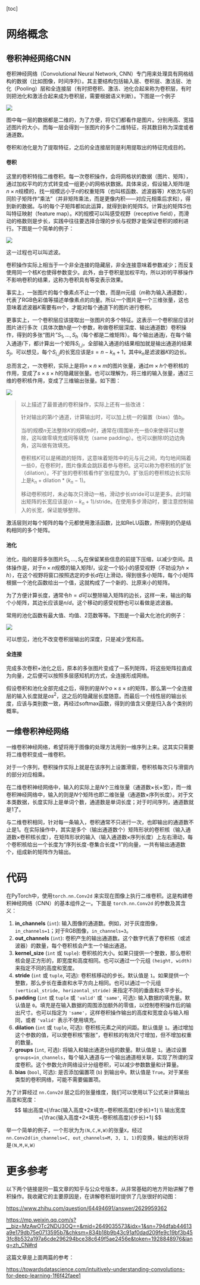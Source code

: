 [toc]

# 网络概念

## 卷积神经网络CNN

卷积神经网络（Convolutional Neural Network, CNN）专门用来处理具有网格结构的数据（比如图像，时间序列）。其主要结构包括输入层、卷积层、激活层、池化（Pooling）层和全连接层（有时把卷积、激活、池化合起来称为卷积层，有时则把池化和激活合起来成为卷积层，需要根据语义判断）。下图是一个例子

![](img/卷积神经网络.png)

图中每一层的数据都是二维的，为了方便，将它们都看作是图片。分别用高、宽描述图片的大小，而每一层会得到一张图片的多个二维特征，将其数目称为深度或者通道数。

卷积和池化是为了提取特征，之后的全连接层则是利用提取出的特征完成目的。

#### 卷积

这里的卷积特指二维卷积。每一次卷积操作，会将网格状的数据（图片、矩阵），通过加权平均的方式转变成一组更小的网格状数据。具体来说，假设输入矩阵$I$是$n\times n$规模的，找一规模远小于$n$的权重矩阵（也叫核函数、滤波器等）$K$依次与$I$的同阶子矩阵作“乘法”（并非矩阵乘法，而是更像内积——对应元相乘后求和），得到新的数据。与$I$的每个子矩阵都如此运算，就得到新的矩阵$S$。计算出的矩阵$S$也叫特征映射（feature map）。$K$的规模可以叫感受视野（receptive field），而滑动的格数则是步长，实践中往往要选择合理的步长与视野才能保证卷积的顺利进行。下图是一个简单的例子：

![](img/卷积神经网络-卷积.jpg)

这一过程也可以叫滤波。

卷积操作实际上相当于一个非全连接的隐藏层，非全连接意味着参数减少；而反复使用同一个核$K$也使得参数变少。此外，由于卷积是加权平均，所以对$I$的平移操作不影响卷积的结果，这称为卷积具有等变表示效果。

事实上，一张图片的每个像素点不止一个数，而是$m$元组（$m$称为输入通道数），代表了RGB色彩值等描述单像素点的向量。所以一个图片是一个三维张量，这也意味着滤波器$K$需要有$m$个，才能对每个通道下的图片进行卷积。

更事实上，一个卷积层应该提取出一张图片的多个特征。这表示一个卷积层应该对图片进行多次（具体次数$h$是一个参数，称做卷积层深度、输出通道数）卷积操作，得到的多张“图片”$S_1,...,S_h$（每个都是二维矩阵）。每个输出通道$j$，在每个输入通道$i$下，都计算出一个矩阵$S_{i,j}$，全部输入通道的结果相加就是输出通道的结果$S_j$。可以想见，每个$S_{i,j}$的长宽应该是$s=n-k_n+1$，其中$k_n$是滤波器$K$的边长。

总而言之，一次卷积，实际上是将$n\times n\times m$的图片张量，通过$m\times h$个卷积核的作用，变成了$s\times s\times h$的隐藏层张量。也可以理解为，将三维的输入张量，通过三维的卷积核作用，变成了三维输出张量。如下图：

![](img/卷积神经网络-卷积3.png)

> 以上描述了最普通的卷积操作，实际上还有一些改进：
>
> 针对输出的第$i$个通道，计算输出时，可以加上统一的偏置（bias）值$b_i$。
>
> 当$I$的规模$n$无法整除$K$的规模$m$时，通常在$I$周围补充一些$0$来使得可以整除，这叫做零填充或同等填充（same padding）。也可以删除$I$的边边角角，这叫做有效填充。
>
> 卷积核$K$可以是稀疏的矩阵，这意味着矩阵中的元与元之间，均匀地间隔着一些$0$，在卷积时，图片像素会跳跃着参与卷积。这可以称为卷积核的扩张（dilation）。不扩张的卷积核看作扩张程度为$0$。扩张后的卷积核边长实际上是$k_n+\text{dilation}*(k_n-1)$。
>
> 移动卷积核时，未必每次只滑动一格，滑动步长stride可以是更多。此时输出矩阵的长宽应该是$(n-k_n+1)/\text{stride}$。在使用多步滑动时，要注意控制输入的长宽，保证能够整除。

激活层则对每个矩阵的每个元都使用激活函数，比如ReLU函数，所得到的仍是结构相同的多个矩阵。

#### 池化

池化，指的是将多张图片$S_1,...,S_k$在保留某些信息的前提下压缩，以减少空间。具体操作是，对于$n\times n$规模的输入矩阵$I$，设定一个较小的感受视野（不妨设为$h\times h$），在这个视野将窗口按照选定的步长$d$在$I$上滑动，得到很多小矩阵，每个小矩阵根据一个池化函数给出一个值，这就构成了一个新的、比原来小的矩阵。

为了方便计算长度，通常令$h=d$可以整除输入矩阵的边长，这样一来，输出的每个小矩阵，其边长应该是$n/d$。这个移动的感受视野也可以看做是滤波器。

常用的池化函数有最大值、均值、$2$范数等等。下图是一个最大化池化的例子：

![](img/卷积神经网络-池化.jpg)

可以想见，池化不改变卷积层输出的深度，只是减少宽和高。

#### 全连接

完成多次卷积+池化之后，原本的多张图片变成了一系列矩阵，将这些矩阵拉直成为向量，之后便可以按照多层感知机的方式，全连接形成网络。

假设卷积和池化全部完成之后，得到的是$N$个$o\times s\times s$的矩阵，那么第一个全连接层的输入长度就是$os^2$，这之后的隐藏层长度随意。而最后一个线性层的输出长度，应该与类别数一致，再经过softmax函数，得到的值含义便是归入各个类别的概率。

## 一维卷积神经网络

一维卷积神经网络，希望将用于图像的处理方法用到一维序列上来。这其实只需要将二维卷积变成一维卷积。

对于一个序列，卷积操作实际上就是在该序列上设置滑窗，卷积核每次只与滑窗内的部分对应相乘。

在二维卷积神经网络中，输入的实际上是$N$个三维张量（通道数×长×宽），而一维卷积神经网络中，输入的则是$N$个矩阵也即二维张量（通道数×序列长度）。对于文本类数据，长度实际上是单词个数，通道数是单词长度；对于时间序列，通道数就是$1$了。

与二维卷积相同，针对每一条输入，卷积通常不只进行一次，也即输出的通道数不止是$1$。在实际操作中，其实是多个（输出通道数个）矩阵形状的卷积核（输入通道数×卷积核长度），在矩阵形状的输入（输入通道数×序列长度）上左右滑动，每个卷积核给出一个长度为“序列长度-卷集合长度+1”的向量，一共有输出通道数个，组成新的矩阵作为输出。



# 代码

在PyTorch中，使用`torch.nn.Conv2d` 来实现在图像上执行二维卷积。这是构建卷积神经网络（CNN）的基本组件之一。下面是 `torch.nn.Conv2d` 的参数及其含义：

1. **in_channels** (`int`): 输入图像的通道数。例如，对于灰度图像，`in_channels=1`；对于RGB图像，`in_channels=3`。
2. **out_channels** (`int`): 卷积产生的输出通道数。这个数字代表了卷积核（或滤波器）的数量，每个卷积核会产生一个输出通道。
3. **kernel_size** (`int` 或 `tuple`): 卷积核的大小。如果只提供一个整数，那么卷积核会是正方形的，即宽度和高度相同。也可以通过一个元组 `(height, width)` 来指定不同的高度和宽度。
4. **stride** (`int` 或 `tuple`, 可选): 卷积核移动的步长。默认值是 `1`。如果提供一个整数，那么步长在垂直和水平方向上相同。也可以通过一个元组 `(vertical_stride, horizontal_stride)` 来指定不同的垂直和水平步长。
5. **padding** (`int` 或 `tuple` 或 `'valid'` 或 `'same'`, 可选): 输入数据的填充量。默认值是 `0`。填充是在输入数据的周围添加额外的零值，以控制卷积操作后的输出尺寸。也可以指定为 `'same'`，这样卷积操作输出的高度和宽度会与输入相同，或者 `'valid'` 表示不使用填充。
6. **dilation** (`int` 或 `tuple`, 可选): 卷积核元素之间的间距。默认值是 `1`。通过增加这个参数的值，可以使卷积核“膨胀”，卷积核的有效尺寸增加，但不增加权重的数量。
7. **groups** (`int`, 可选): 将输入和输出通道分组的数量。默认值是 `1`。通过设置 `groups=in_channels`，每个输入通道与一个输出通道相关联，实现了所谓的深度卷积。这个参数允许网络设计分组卷积，可以减少参数数量和计算量。
8. **bias** (`bool`, 可选): 是否添加偏置项 (`b`) 到输出中。默认值是 `True`。对于某些类型的卷积网络，可能不需要偏置项。

为了计算经过 `nn.Conv2d` 层之后的张量维度，我们可以使用以下公式来计算输出高度和宽度：
$$
输出高度=⌊\frac{输入高度+2×填充−卷积核高度}{步长}+1⌋ \\
输出宽度=⌊\frac{输入高度+2×填充−卷积核高度}{步长}+1⌋
$$


举一个简单的例子，一个形状为为`(N,C,H,W)`的张量`X`，经过`nn.Conv2d(in_channels=C, out_channels=M, 3, 1, 1)`的变换，输出的形状将是`(N,M,H,W)`



# 更多参考

以下两个链接是同一篇文章的知乎与公众号版本，从非常基础的地方开始讲解了卷积操作。我收藏它的主要原因是，在讲解卷积层时提供了几张很好的动图：

https://www.zhihu.com/question/64494691/answer/2629959362

https://mp.weixin.qq.com/s?__biz=MzAwOTc2NDU3OQ==&mid=2649035573&idx=1&sn=794dfab44613a9e179db75e0713595b7&chksm=834b18b9b43c91af0dad209fe9c19bf3b453fc8b532a197a6cde296294bce38c649f5ae2456e&token=1928848976&lang=zh_CN#rd

这篇文章是上面两篇的参考：

https://towardsdatascience.com/intuitively-understanding-convolutions-for-deep-learning-1f6f42faee1
